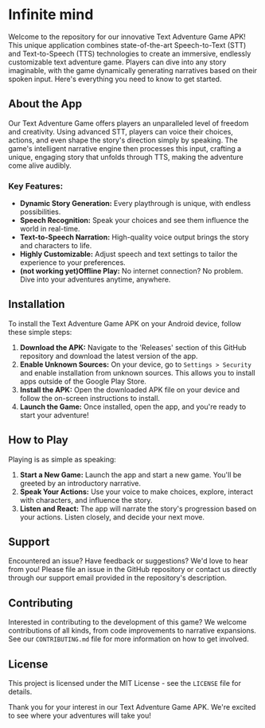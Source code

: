 

# Infinite mind

Welcome to the repository for our innovative Text Adventure Game APK! This unique application combines state-of-the-art Speech-to-Text (STT) and Text-to-Speech (TTS) technologies to create an immersive, endlessly customizable text adventure game. Players can dive into any story imaginable, with the game dynamically generating narratives based on their spoken input. Here's everything you need to know to get started.

## About the App

Our Text Adventure Game offers players an unparalleled level of freedom and creativity. Using advanced STT, players can voice their choices, actions, and even shape the story's direction simply by speaking. The game's intelligent narrative engine then processes this input, crafting a unique, engaging story that unfolds through TTS, making the adventure come alive audibly.

### Key Features:

- **Dynamic Story Generation:** Every playthrough is unique, with endless possibilities.
- **Speech Recognition:** Speak your choices and see them influence the world in real-time.
- **Text-to-Speech Narration:** High-quality voice output brings the story and characters to life.
- **Highly Customizable:** Adjust speech and text settings to tailor the experience to your preferences.
- **(not working yet)Offline Play:** No internet connection? No problem. Dive into your adventures anytime, anywhere.

## Installation

To install the Text Adventure Game APK on your Android device, follow these simple steps:

1. **Download the APK:** Navigate to the 'Releases' section of this GitHub repository and download the latest version of the app.
2. **Enable Unknown Sources:** On your device, go to `Settings > Security` and enable installation from unknown sources. This allows you to install apps outside of the Google Play Store.
3. **Install the APK:** Open the downloaded APK file on your device and follow the on-screen instructions to install.
4. **Launch the Game:** Once installed, open the app, and you're ready to start your adventure!

## How to Play

Playing is as simple as speaking:

1. **Start a New Game:** Launch the app and start a new game. You'll be greeted by an introductory narrative.
2. **Speak Your Actions:** Use your voice to make choices, explore, interact with characters, and influence the story.
3. **Listen and React:** The app will narrate the story's progression based on your actions. Listen closely, and decide your next move.

## Support

Encountered an issue? Have feedback or suggestions? We'd love to hear from you! Please file an issue in the GitHub repository or contact us directly through our support email provided in the repository's description.

## Contributing

Interested in contributing to the development of this game? We welcome contributions of all kinds, from code improvements to narrative expansions. See our `CONTRIBUTING.md` file for more information on how to get involved.

## License

This project is licensed under the MIT License - see the `LICENSE` file for details.

Thank you for your interest in our Text Adventure Game APK. We're excited to see where your adventures will take you!
